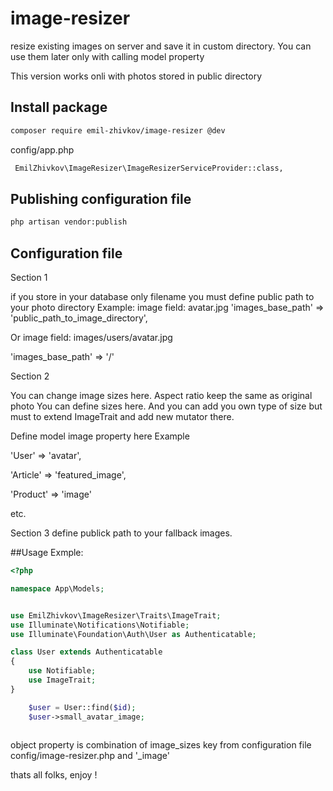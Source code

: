 # image-resizer
resize existing images on server and save it in custom directory. You can use them later only with calling model property

This version works onli with photos stored in public directory




## Install package
``` bash
composer require emil-zhivkov/image-resizer @dev


```

config/app.php
``` bash
 EmilZhivkov\ImageResizer\ImageResizerServiceProvider::class,
```

## Publishing configuration file
``` bash
php artisan vendor:publish
```



## Configuration file

Section 1

if you store in your database only filename you must define public path to your photo directory
Example: 
image field: avatar.jpg
'images_base_path' => 'public_path_to_image_directory',

Or
image field: images/users/avatar.jpg

'images_base_path' => '/'



Section 2

You can change image sizes here. Aspect ratio keep the same as original photo
You can define sizes here. And you can add you own type of size but must to extend ImageTrait and add new mutator there.


Define model image property here
Example

'User' => 'avatar',

'Article' => 'featured_image',

'Product' => 'image'

etc.


Section 3
define publick path to your fallback images.

##Usage
Exmple:

```php
<?php

namespace App\Models;


use EmilZhivkov\ImageResizer\Traits\ImageTrait;
use Illuminate\Notifications\Notifiable;
use Illuminate\Foundation\Auth\User as Authenticatable;

class User extends Authenticatable
{
    use Notifiable;
    use ImageTrait;
}
```

```php
    $user = User::find($id);
    $user->small_avatar_image;
  
```
object property is combination of image_sizes key from configuration file config/image-resizer.php and '_image' 

thats all folks, enjoy ! 
